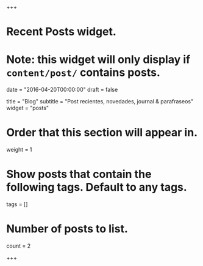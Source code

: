+++
# Recent Posts widget.
# Note: this widget will only display if `content/post/` contains posts.

date = "2016-04-20T00:00:00"
draft = false

title = "Blog"
subtitle = "Post recientes, novedades, journal & parafraseos"
widget = "posts"

# Order that this section will appear in.
weight = 1

# Show posts that contain the following tags. Default to any tags.
tags = []

# Number of posts to list.
count = 2

+++

